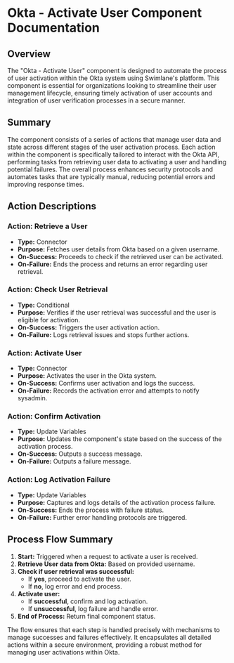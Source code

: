 # Okta - Activate User Component Documentation

## Overview
The "Okta - Activate User" component is designed to automate the process of user activation within the Okta system using Swimlane's platform. This component is essential for organizations looking to streamline their user management lifecycle, ensuring timely activation of user accounts and integration of user verification processes in a secure manner.

## Summary
The component consists of a series of actions that manage user data and state across different stages of the user activation process. Each action within the component is specifically tailored to interact with the Okta API, performing tasks from retrieving user data to activating a user and handling potential failures. The overall process enhances security protocols and automates tasks that are typically manual, reducing potential errors and improving response times.

## Action Descriptions
### Action: Retrieve a User
- **Type:** Connector
- **Purpose:** Fetches user details from Okta based on a given username.
- **On-Success:** Proceeds to check if the retrieved user can be activated.
- **On-Failure:** Ends the process and returns an error regarding user retrieval.

### Action: Check User Retrieval
- **Type:** Conditional
- **Purpose:** Verifies if the user retrieval was successful and the user is eligible for activation.
- **On-Success:** Triggers the user activation action.
- **On-Failure:** Logs retrieval issues and stops further actions.

### Action: Activate User
- **Type:** Connector
- **Purpose:** Activates the user in the Okta system.
- **On-Success:** Confirms user activation and logs the success.
- **On-Failure:** Records the activation error and attempts to notify sysadmin.

### Action: Confirm Activation
- **Type:** Update Variables
- **Purpose:** Updates the component's state based on the success of the activation process.
- **On-Success:** Outputs a success message.
- **On-Failure:** Outputs a failure message.

### Action: Log Activation Failure
- **Type:** Update Variables
- **Purpose:** Captures and logs details of the activation process failure.
- **On-Success:** Ends the process with failure status.
- **On-Failure:** Further error handling protocols are triggered.

## Process Flow Summary
1. **Start:** Triggered when a request to activate a user is received.
2. **Retrieve User data from Okta:** Based on provided username.
3. **Check if user retrieval was successful:**
   - If **yes**, proceed to activate the user.
   - If **no**, log error and end process.
4. **Activate user:**
   - If **successful**, confirm and log activation.
   - If **unsuccessful**, log failure and handle error.
5. **End of Process:** Return final component status.

The flow ensures that each step is handled precisely with mechanisms to manage successes and failures effectively. It encapsulates all detailed actions within a secure environment, providing a robust method for managing user activations within Okta.

